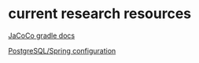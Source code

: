 # current research resources

[JaCoCo gradle docs](https://docs.gradle.org/current/userguide/jacoco_plugin.html)

[PostgreSQL/Spring configuration](https://jdbc.postgresql.org/documentation/head/connect.html)